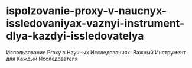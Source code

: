 # ispolzovanie-proxy-v-naucnyx-issledovaniyax-vaznyi-instrument-dlya-kazdyi-issledovatelya
Использование Proxy в Научных Исследованиях: Важный Инструмент для Каждый Исследователя
